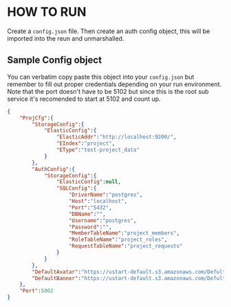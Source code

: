 # HOW TO RUN

Create a `config.json` file. Then create an auth config object, this will be imported into the reun and unmarshalled.

## Sample Config object

You can verbatim copy paste this object into your `config.json` but remember to fill out proper credentials depending on your run environment.
Note that the port doesn't have to be 5102 but since this is the root sub service it's recomended to start at 5102 and count up.

```json
{
    "ProjCfg":{
        "StorageConfig":{
            "ElasticConfig":{
                "ElasticAddr":"http://localhost:9200/",
                "EIndex":"project",
                "EType":"test-project_data"
            }
        },
        "AuthConfig":{
            "StorageConfig":{
                "ElasticConfig":null,
                "SQLConfig":{
                    "DriverName":"postgres",
                    "Host":"localhost",
                    "Port":"5432",
                    "DBName":"",
                    "Username":"postgres",
                    "Password":"",
                    "MemberTableName":"project_members",
                    "RoleTableName":"project_roles",
                    "RequestTableName":"project_requests"
                }
            }
        },
        "DefaultAvatar":"https://ustart-default.s3.amazonaws.com/Defult_Project_Page_Logo.png",
        "DefaultBanner":"https://ustart-default.s3.amazonaws.com/Defult_project_Banner_Logo.png"
    },
    "Port":5002
}

```

